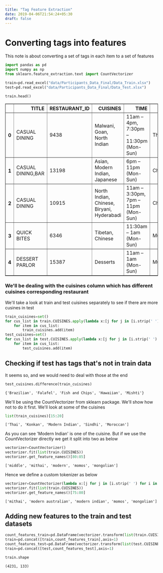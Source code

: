 ```yaml
---
title: "Tag Feature Extraction"
date: 2019-04-06T21:54:24+05:30
draft: false
---
```

# Converting tags into features
This note is about converting a set of tags in each item to a set of features


```python
import pandas as pd
import numpy as np
from sklearn.feature_extraction.text import CountVectorizer
```


```python
train=pd.read_excel("data/Participants_Data_Final/Data_Train.xlsx")
test=pd.read_excel("data/Participants_Data_Final/Data_Test.xlsx")
```


```python
train.head()
```




<div>
<style scoped>
    .dataframe tbody tr th:only-of-type {
        vertical-align: middle;
    }

    .dataframe tbody tr th {
        vertical-align: top;
    }

    .dataframe thead th {
        text-align: right;
    }
</style>
<table border="1" class="dataframe">
  <thead>
    <tr style="text-align: right;">
      <th></th>
      <th>TITLE</th>
      <th>RESTAURANT_ID</th>
      <th>CUISINES</th>
      <th>TIME</th>
      <th>CITY</th>
      <th>LOCALITY</th>
      <th>RATING</th>
      <th>VOTES</th>
      <th>COST</th>
    </tr>
  </thead>
  <tbody>
    <tr>
      <th>0</th>
      <td>CASUAL DINING</td>
      <td>9438</td>
      <td>Malwani, Goan, North Indian</td>
      <td>11am – 4pm, 7:30pm – 11:30pm (Mon-Sun)</td>
      <td>Thane</td>
      <td>Dombivali East</td>
      <td>3.6</td>
      <td>49 votes</td>
      <td>1200</td>
    </tr>
    <tr>
      <th>1</th>
      <td>CASUAL DINING,BAR</td>
      <td>13198</td>
      <td>Asian, Modern Indian, Japanese</td>
      <td>6pm – 11pm (Mon-Sun)</td>
      <td>Chennai</td>
      <td>Ramapuram</td>
      <td>4.2</td>
      <td>30 votes</td>
      <td>1500</td>
    </tr>
    <tr>
      <th>2</th>
      <td>CASUAL DINING</td>
      <td>10915</td>
      <td>North Indian, Chinese, Biryani, Hyderabadi</td>
      <td>11am – 3:30pm, 7pm – 11pm (Mon-Sun)</td>
      <td>Chennai</td>
      <td>Saligramam</td>
      <td>3.8</td>
      <td>221 votes</td>
      <td>800</td>
    </tr>
    <tr>
      <th>3</th>
      <td>QUICK BITES</td>
      <td>6346</td>
      <td>Tibetan, Chinese</td>
      <td>11:30am – 1am (Mon-Sun)</td>
      <td>Mumbai</td>
      <td>Bandra West</td>
      <td>4.1</td>
      <td>24 votes</td>
      <td>800</td>
    </tr>
    <tr>
      <th>4</th>
      <td>DESSERT PARLOR</td>
      <td>15387</td>
      <td>Desserts</td>
      <td>11am – 1am (Mon-Sun)</td>
      <td>Mumbai</td>
      <td>Lower Parel</td>
      <td>3.8</td>
      <td>165 votes</td>
      <td>300</td>
    </tr>
  </tbody>
</table>
</div>



### We'll be dealing with the cuisines column which has different cuisines corresponding restaurant
We'll take a look at train and test cuisines separately to see if there are more cusines in test


```python
train_cuisines=set()
for cus_list in train.CUISINES.apply(lambda x:[j for j in [i.strip(' ') for i in x.split(",")] if j]):
    for item in cus_list:
        train_cuisines.add(item)
test_cuisines=set()
for cus_list in test.CUISINES.apply(lambda x:[j for j in [i.strip(' ') for i in x.split(",")] if j]):
    for item in cus_list:
        test_cuisines.add(item)
```

## Checking if test has tags that's not in train data
It seems so, and we would need to deal with those at the end


```python
test_cuisines.difference(train_cuisines)
```




    {'Brazilian', 'Falafel', 'Fish and Chips', 'Hawaiian', 'Mishti'}



We'll be using the CountVectorizer from sklearn package. We'll show how not to do it first.
We'll look at some of the cuisines


```python
list(train_cuisines)[15:20]
```




    ['Thai', 'Konkan', 'Modern Indian', 'Sindhi', 'Moroccan']



As you can see 'Modern Indian' is one of the cuisine. 
But if we use the CountVectorizer directly we get it split into two as below


```python
vectorizer=CountVectorizer()
vectorizer.fit(list(train.CUISINES))
vectorizer.get_feature_names()[80:85]
```




    ['middle', 'mithai', 'modern', 'momos', 'mongolian']



Hence we define a custom tokenizer as below


```python
vectorizer=CountVectorizer(lambda x:[j for j in [i.strip(' ') for i in x.split(",")] if j])
vectorizer.fit(list(train.CUISINES))
vectorizer.get_feature_names()[75:80]
```




    ['mithai', 'modern australian', 'modern indian', 'momos', 'mongolian']



## Adding new features to the train and test datasets


```python
count_features_train=pd.DataFrame(vectorizer.transform(list(train.CUISINES)).todense(),columns=vectorizer.get_feature_names())
train=pd.concat([train,count_features_train],axis=1)
count_features_test=pd.DataFrame(vectorizer.transform(list(test.CUISINES)).todense(),columns=vectorizer.get_feature_names())
train=pd.concat([test,count_features_test],axis=1)
```


```python
train.shape
```




    (4231, 133)




```python

```
